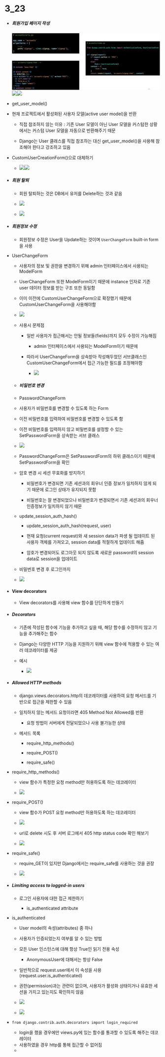 # 3_23

- ##### 회원가입 페이지 작성
  
  ![](${hello}_assets/64b14ac7e954b2300c8e250e6a2ae01a6e9a3943.png)![](C:\Users\wlsdn\AppData\Roaming\marktext\images\2023-04-16-01-32-31-image.png)![](C:\Users\wlsdn\AppData\Roaming\marktext\images\2023-04-16-01-32-53-image.png)

- get_user_model()

- 현재 프로젝트에서 활성화된 사용자 모델(active user model)을 반환
  
  - 직접 참조하지 않는 이유 : 기존 User 모델이 아닌 User 모델을 커스텀한 상황에서는 커스텀 User 모델을 자동으로 반환해주기 때문
  
  - Django는 User 클래스를 직접 참조하는 대신 get_user_model()을 사용해 참조해야 한다고 강조하고 있음

- CustomUserCreationForm()으로 대체하기
  
  - ![](C:\Users\wlsdn\AppData\Roaming\marktext\images\2023-04-16-01-36-51-image.png)![](C:\Users\wlsdn\AppData\Roaming\marktext\images\2023-04-16-01-37-54-image.png)

- ##### 회원 탈퇴
  
  - 회원 탈퇴하는 것은 DB에서 유저를 Delete하는 것과 같음
  
  - ![](C:\Users\wlsdn\AppData\Roaming\marktext\images\2023-04-16-01-38-44-image.png)
  
  - ![](C:\Users\wlsdn\AppData\Roaming\marktext\images\2023-04-16-01-40-35-image.png)

- ##### 회원정보 수정
  
  - 회원정보 수정은 User을 Update하는 것이며 `UserChangeForm` built-in form을 사용

- UserChangeForm
  
  - 사용자의 정보 및 권한을 변경하기 위해 admin 인터페이스에서 사용되는 ModelForm
  
  - UserChangeForm 또한 ModelForm이기 때문에 instance 인자로 기존 user 데이터 정보를 받는 구조 또한 동일함
  
  - 이미 이전에 CustomUserChangeForm으로 확장했기 때문에 CustomUserChangeForm을 사용해야함
  
  - ![](C:\Users\wlsdn\AppData\Roaming\marktext\images\2023-04-16-01-43-02-image.png)
  
  - 사용시 문제점
    
    - 일반 사용자가 접근해서는 안될 정보들(fields)까지 모두 수정이 가능해짐
      
      - admin 인터페이스에서 사용되는 ModelForm이기 때문에 
    
    - 따라서 UserChangeForm을 상속받아 작성해두었던 서브클래스인 CustomUserChangeForm에서 접근 가능한 필드를 조정해야함
      
      - ![](C:\Users\wlsdn\AppData\Roaming\marktext\images\2023-04-16-01-48-04-image.png)
  
  - ##### 비밀번호 변경
  
  - PasswordChangeForm
  
  - 사용자가 비밀번호를 변경할 수 있도록 하는 Form
  
  - 이전 비밀번호를 입력하여 비밀번호를 변경할 수 있도록 함
  
  - 이전 비밀번호를 입력하지 않고 비밀번호를 설정할 수 있는 SetPasswordForm을 상속받는 서브 클래스
  
  - ![](C:\Users\wlsdn\AppData\Roaming\marktext\images\2023-04-16-01-51-23-image.png)
  
  - PasswordChangeForm은 SetPasswordForm의 하위 클래스이기 때문에 SetPasswordForm을 확인
  
  - 암호 변경 시 세션 무효화를 방지하기
    
    - 비밀번호가 변경되면 기존 세션과의 회우너 인증 정보가 일치하지 않게 되기 때문에 로그인 상태가 유지되지 못함
    
    - 비밀번호는 잘 변경되었으나 비밀번호가 변경되면서 기존 세션과의 회우너 인증정보가 일치하지 않기 때문
  
  - update_session_auth_hash()
    
    - update_session_auth_hash(request, user)
    
    - 현재 요청(current request)와 새 session data가 파생 될 업데이트 된 사용자 객체를 가져오고, session data를 적절하게 업데이트 해줌
    
    - 암호가 변경되어도 로그아웃 되지 않도록 새로운 password의 session data로 session을 업데이트
  
  - 비밀번호 변경 후 로그인까지
  
  - ![](C:\Users\wlsdn\AppData\Roaming\marktext\images\2023-04-16-01-57-21-image.png)

- #### View decorators
  
  - View decorators를 사용해 view 함수를 단단하게 만들기

- ##### Decorators
  
  - 기존에 작성된 함수에 기능을 추가하고 싶을 때, 해당 함수를 수정하지 않고 기능을 추가해주는 함수
  
  - Django는 다양한 HTTP 기능을 지원하기 위해 view 함수에 적용할 수 있는 여러 데코레이터를 제공
  
  - 예시
    
    - ![](C:\Users\wlsdn\AppData\Roaming\marktext\images\2023-04-16-02-02-58-image.png)

- ##### Allowed HTTP methods
  
  - django.views.decorators.http의 데코레이터를 사용하여 요청 메서드를 기반으로 접근을 제한할 수 있음
  
  - 일치하지 않는 메서드 요청이라면 405 Method Not Allowed를 반환
    
    - 요청 방법이 서버에게 전달되었으나 사용 불가능한 상태
  
  - 메서드 목록
    
    - require_http_methods()
    
    - require_POST()
    
    - require_safe()

- require_http_methods()
  
  - view 함수가 특정한 요청 method만 허용하도록 하는 데코레이터
  
  - ![](C:\Users\wlsdn\AppData\Roaming\marktext\images\2023-04-16-02-05-29-image.png)

- require_POST()
  
  - view 함수가 POST 요청 method만 허용하도록 하는 데코레이터
  
  - ![](C:\Users\wlsdn\AppData\Roaming\marktext\images\2023-04-16-02-06-24-image.png)
  
  - url로 delete 시도 후 서버 로그에서 405 http status code 확인 해보기
  
  - ![](C:\Users\wlsdn\AppData\Roaming\marktext\images\2023-04-16-02-07-04-image.png)

- require_safe()
  
  - require_GET이 있지만 Django에서는 require_safe를 사용하는 것을 권장
  
  - ![](C:\Users\wlsdn\AppData\Roaming\marktext\images\2023-04-16-02-07-32-image.png)

- ##### Limiting access to logged-in users
  
  - 로그인 사용자에 대한 접근 제한하기
    
    - is_authenticated attribute

- is_authenticated
  
  - User model의 속성(attributes) 중 하나
  
  - 사용자가 인증되었는지 여부를 알 수 있는 방법
  
  - 모든 User 인스턴스에 대해 항상 True인 읽기 전용 속성
    
    - AnonymousUser에 대해서는 항상 False
  
  - 일반적으로 request.user에서 이 속성을 사용(request.user.is_authenticated)
  
  - 권한(permission)과는 관련이 없으며, 사용자가 활성화 상태이거나 유효한 세션을 가지고 있는지도 확인하지 않음
  
  - ![](C:\Users\wlsdn\AppData\Roaming\marktext\images\2023-04-16-02-10-03-image.png)
  
  - ![](C:\Users\wlsdn\AppData\Roaming\marktext\images\2023-04-16-02-10-27-image.png)

- `from django.contrib.auth.decorators import login_required`
  
  - login을 했을 경우에만 views.py에 있는 함수를 통과할 수 있도록 해주는 데코레이터 
  - 사용하였을 경우 http를 통해 접근할 수 없어짐
  - 
